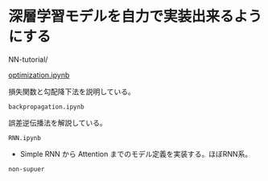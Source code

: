 # 深層学習モデルを自力で実装出来るようにする

NN-tutorial/

[optimization.ipynb]()

損失関数と勾配降下法を説明している。

`backpropagation.ipynb`

誤差逆伝播法を解説している。

`RNN.ipynb`

- Simple RNN から Attention までのモデル定義を実装する。ほぼRNN系。

`non-supuer`